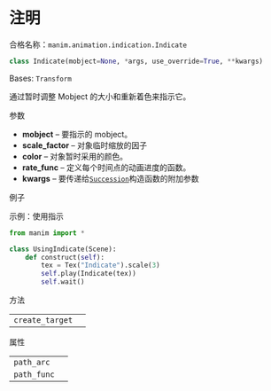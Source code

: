 # 注明

合格名称：`manim.animation.indication.Indicate`

```py
class Indicate(mobject=None, *args, use_override=True, **kwargs)
```

Bases: `Transform`


通过暂时调整 Mobject 的大小和重新着色来指示它。

参数

- **mobject** – 要指示的 mobject。
- **scale_factor** – 对象临时缩放的因子
- **color** – 对象暂时采用的颜色。
- **rate_func** – 定义每个时间点的动画进度的函数。
- **kwargs** – 要传递给[`Succession`]()构造函数的附加参数


例子

示例：使用指示

```py
from manim import *

class UsingIndicate(Scene):
    def construct(self):
        tex = Tex("Indicate").scale(3)
        self.play(Indicate(tex))
        self.wait()
```


方法

|||
|-|-|
`create_target`|

属性

|||
|-|-|
`path_arc`|
`path_func`|
